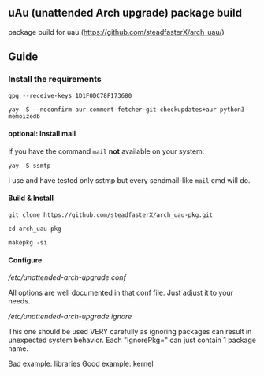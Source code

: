 ## uAu (unattended Arch upgrade) package build

package build for uau (https://github.com/steadfasterX/arch_uau/)

## Guide

### Install the requirements

`gpg --receive-keys 1D1F0DC78F173680`

`yay -S --noconfirm aur-comment-fetcher-git checkupdates+aur python3-memoizedb`

#### optional: Install mail

If you have the command `mail` **not** available on your system:

`yay -S ssmtp`

I use and have tested only sstmp but every sendmail-like `mail` cmd will do.

#### Build & Install

`git clone https://github.com/steadfasterX/arch_uau-pkg.git`

`cd arch_uau-pkg` 

`makepkg -si`

#### Configure

*/etc/unattended-arch-upgrade.conf*

All options are well documented in that conf file. Just adjust it to your needs.

*/etc/unattended-arch-upgrade.ignore*

This one should be used VERY carefully as ignoring packages can result in unexpected system behavior.
Each "IgnorePkg=" can just contain 1 package name.

Bad example: libraries
Good example: kernel

